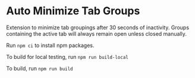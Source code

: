 
# Auto Minimize Tab Groups

Extension to minimize tab groupings after 30 seconds of inactivity. 
Groups containing the active tab will always remain open unless closed manually.


Run `npm ci` to install npm packages.

To build for local testing, run `npm run build-local`

To build, run `npm run build`

